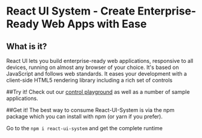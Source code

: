 # React UI System - Create Enterprise-Ready Web Apps with Ease



## What is it?

React UI lets you build enterprise-ready web applications, responsive to all devices, running on almost any browser of your choice. It's based on JavaScript and follows web standards. It eases your development with a client-side HTML5 rendering library including a rich set of controls

##Try it!
Check out our [control playground](https://602e7ab9220599002309b1ce-gukbmyuzkr.chromatic.com) as well as a number of sample applications.

##Get it!
The best way to consume React-UI-System is via the npm package which you can install with npm (or yarn if you prefer).

Go to the `npm i react-ui-system` and get the complete runtime